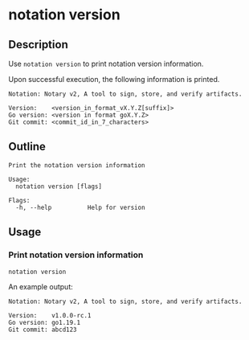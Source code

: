 # notation version

## Description

Use `notation version` to print notation version information.

Upon successful execution, the following information is printed.

```text
Notation: Notary v2, A tool to sign, store, and verify artifacts.

Version:    <version_in_format_vX.Y.Z[suffix]>
Go version: <version in format goX.Y.Z>
Git commit: <commit_id_in_7_characters>
```

## Outline

```text
Print the notation version information

Usage:
  notation version [flags]

Flags:
  -h, --help          Help for version

```

## Usage

### Print notation version information

```shell
notation version
```

An example output:

```text
Notation: Notary v2, A tool to sign, store, and verify artifacts.

Version:    v1.0.0-rc.1
Go version: go1.19.1
Git commit: abcd123
```
